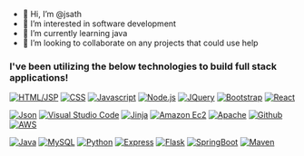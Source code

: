 - 👋 Hi, I’m @jsath
- 👀 I’m interested in software development 
- 🌱 I’m currently learning java
- 💞️ I’m looking to collaborate on any projects that could use help

<!---
jsath/jsath is a ✨ special ✨ repository because its `README.md` (this file) appears on your GitHub profile.
You can click the Preview link to take a look at your changes.
--->



### I've been utilizing the below technologies to build full stack applications!


[![HTML/JSP][HTML.com]][HTML-url]
[![CSS][CSS.com]][CSS-url]
[![Javascript][Javascript.com]][Javascript-url]
[![Node.js][Node.com]][Node-url]
[![JQuery][JQuery.com]][JQuery-url]
[![Bootstrap][Bootstrap.com]][Bootstrap-url]
[![React][React.com]][React-url]

[![Json][Json.com]][Json-url]
[![Visual Studio Code][VS.com]][VS-url]
[![Jinja][Jinja.com]][Jinja-url]
[![Amazon Ec2][EC2.com]][EC2-url] 
[![Apache][Apache.com]][Apache-url]
[![Github][Github.com]][Github-url]
[![AWS][AWS.com]][AWS-url]


[![Java][Java.com]][Java-url]
[![MySQL][MySQL.com]][MySQL-url]
[![Python][Python.com]][Python-url]
[![Express][Express.com]][Express-url]
[![Flask][Flask.com]][Flask-url]
[![SpringBoot][SpringBoot.com]][SpringBoot-url]
[![Maven][Maven.com]][Maven-url]








<!-- MARKDOWN LINKS & IMAGES -->
<!-- https://www.markdownguide.org/basic-syntax/#reference-style-links -->
[Java.com]: https://img.shields.io/badge/Java-red
[Java-url]: https://docs.oracle.com/en/java/
[Bootstrap.com]: https://img.shields.io/badge/Bootstrap-purple?logo=bootstrap
[Bootstrap-url]: https://getbootstrap.com
[React.com]: https://img.shields.io/badge/-React-black?logo=react
[React-url]: https://reactjs.org/
[JQuery.com]: https://img.shields.io/badge/jQuery-blue?logo=jquery
[JQuery-url]: https://jquery.com 
[Javascript.com]: https://img.shields.io/badge/Javascript-yellow?logo=javascript
[Javascript-url]: https://developer.mozilla.org/en-US/docs/Web/JavaScript
[SpringBoot.com]: https://img.shields.io/badge/SpringBoot-gray?logo=springboot
[SpringBoot-url]: https://docs.spring.io/spring-boot/docs/current/reference/htmlsingle/
[MySQL.com]: https://img.shields.io/badge/MySQL-grey?logo=mysql
[MySQL-url]: https://dev.mysql.com/doc/
[CSS.com]: https://img.shields.io/badge/CSS-blue?logo=css3
[CSS-url]: https://developer.mozilla.org/en-US/docs/Web/CSS
[HTML.com]: https://img.shields.io/badge/-HTML-orange?logo=HTML5
[HTML-url]: https://developer.mozilla.org/en-US/docs/Web/HTML
[Python.com]:https://img.shields.io/badge/-Python-orange?logo=python
[Python-url]: https://docs.python.org/3/
[EC2.com]: https://img.shields.io/badge/-EC2-black?logo=amazonec2
[EC2-url]: https://docs.aws.amazon.com/ec2/index.html
[Vs.com]:https://img.shields.io/badge/-VisualStudio-black?logo=visualstudiocode
[Vs-url]: https://code.visualstudio.com/
[Apache.com]:https://img.shields.io/badge/-Apache-red?logo=apache
[Apache-url]:https://httpd.apache.org/docs/
[Github.com]:https://img.shields.io/badge/-Github-black?logo=github
[Github-url]: https://github.com/jsath
[Node.com]: https://img.shields.io/badge/-Node.js-black?logo=nodedotjs
[Node-url]: https://nodejs.org/en/
[Json.com]: https://img.shields.io/badge/-Json-gray?logo=json
[Json-url]: https://www.json.org/json-en.html
[Jinja.com]: https://img.shields.io/badge/-Jinja-red?logo=jinja
[Jinja-url]: https://img.shields.io/badge/-Jinja-red?logo=jinja](https://jinja.palletsprojects.com/en/3.1.x/)
[Flask.com]: https://img.shields.io/badge/-Flask-red?logo=flask
[Flask-url]: https://flask.palletsprojects.com/en/2.2.x/
[Express.com]: https://img.shields.io/badge/-Express-black?logo=express
[Express-url]: https://www.prisma.io/express
[AWS.com]: https://img.shields.io/badge/-AWS-orange?logo=amazonaws
[AWS-url]: https://aws.amazon.com/
[Maven.com]: https://img.shields.io/badge/-Maven-red?logo=apachemaven
[Maven-url]: https://maven.apache.org/





